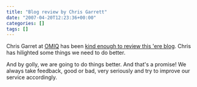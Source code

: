 ```yaml
---
title: "Blog review by Chris Garrett"
date: "2007-04-20T12:23:36+00:00"
categories: []
tags: []
---
```


Chris Garret at <a href="http://www.omiq.com/">OMIQ</a> has been <a href="http://www.chrisg.com/blog-critique-openxtra-blog/">kind enough to review this 'ere blog</a>. Chris has hilighted some things we need to do better.

And by golly, we are going to do things better. And that's a promise! We always take feedback, good or bad, very seriously and try to improve our service accordingly.

